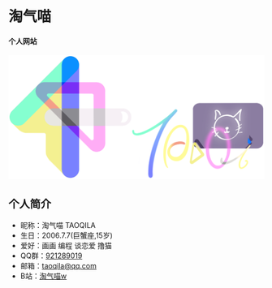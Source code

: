 # 淘气喵
#### 个人网站
![Headimage](https://raw.githubusercontent.com/TAOQILA/taoqila.github.io/2bd266999b6c69fb081f113164e66f91b3792036/all.png)
## 个人简介
- 昵称：淘气喵 TAOQILA
- 生日：2006.7.7(巨蟹座,15岁)
- 爱好：画画 编程 谈恋爱 撸猫
- QQ群：[921289019](https://jq.qq.com/?_wv=1027&k=0yhFgJKO)
- 邮箱：taoqila@qq.com
- B站：[淘气喵w](https://space.bilibili.com/353586902)
